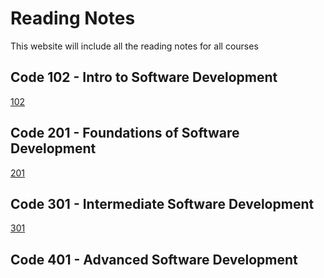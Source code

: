 # Reading Notes

This website will include all the reading notes for all courses  

## Code 102 - Intro to Software Development
[102](https://daoudnazek.github.io/reading-notes)

## Code 201 - Foundations of Software Development
[201](https://daoudnazek.github.io/reading-notes/201)

## Code 301 - Intermediate Software Development
[301](https://daoudnazek.github.io/reading-notes/301)

## Code 401 - Advanced Software Development